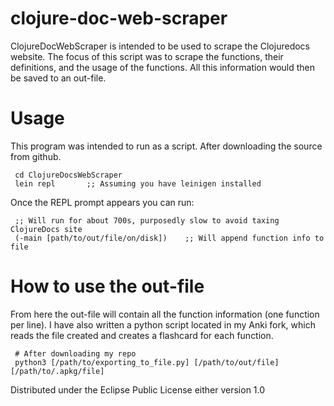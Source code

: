 # clojure-doc-web-scraper

ClojureDocWebScraper is intended to be used to scrape the Clojuredocs website.
The focus of this script was to scrape the functions, their definitions, and
the usage of the functions. All this information would then be saved to
an out-file.

# Usage

This program was intended to run as a script. After downloading the source
from github.

     cd ClojureDocsWebScraper
     lein repl       ;; Assuming you have leinigen installed

Once the REPL prompt appears you can run:

     ;; Will run for about 700s, purposedly slow to avoid taxing ClojureDocs site
     (-main [path/to/out/file/on/disk])    ;; Will append function info to file

# How to use the out-file

From here the out-file will contain all the function information (one function per line).
I have also written a python script located in my Anki fork, which reads the
file created and creates a flashcard for each function.

     # After downloading my repo
     python3 [/path/to/exporting_to_file.py] [/path/to/out/file] [/path/to/.apkg/file] 

Distributed under the Eclipse Public License either version 1.0
